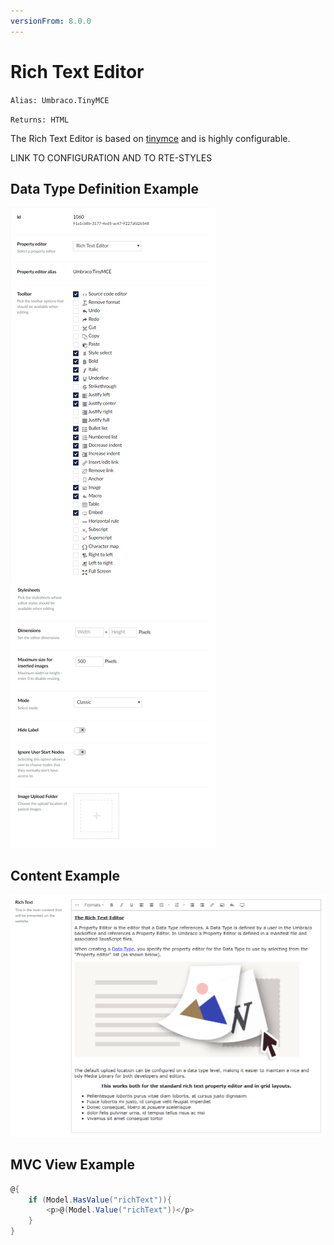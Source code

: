 ```yaml
---
versionFrom: 8.0.0
---
```


# Rich Text Editor

`Alias: Umbraco.TinyMCE`

`Returns: HTML`

The Rich Text Editor is based on [tinymce](https://www.tinymce.com/) and is highly configurable.

LINK TO CONFIGURATION AND TO RTE-STYLES

## Data Type Definition Example

![Rich Text Editor - Data Type](images/rte-datatype.png)

## Content Example

![Rich Text Editor - Content](images/rte-content.png)

## MVC View Example

```csharp
@{
    if (Model.HasValue("richText")){
        <p>@(Model.Value("richText"))</p>
    }
}
```